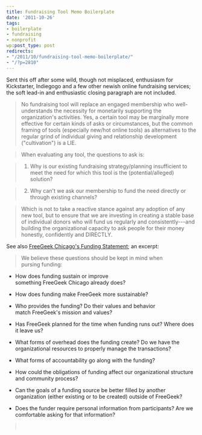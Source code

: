 ```yaml
---
title: Fundraising Tool Memo Boilerplate
date: '2011-10-26'
tags:
- boilerplate
- fundraising
- nonprofit
wp:post_type: post
redirects:
- "/2011/10/fundraising-tool-memo-boilerplate/"
- "/?p=2810"
---
```


Sent this off after some wild, though not misplaced, enthusiasm for Kickstarter, Indiegogo and a few other newish online fundraising services; the soft lead-in and enthusiastic closing paragraph are not included.

> No fundraising tool will replace an engaged membership who well-understands the necessity for monetarily supporting the organization's activities. Yes, a certain tool may be marginally more effective for certain kinds of asks or circumstances, but the common framing of tools (especially new/hot online tools) as alternatives to the regular grind of individual giving and relationship development ("cultivation") is a LIE.

>

> When evaluating any tool, the questions to ask is:

>

> 1. Why is our existing fundraising strategy/planning insufficient to meet the need for which this tool is the (potential/alleged) solution?

>

> 2. Why can't we ask our membership to fund the need directly or through existing channels?

>

> Which is not to take a reactive stance against any adoption of any new tool, but to ensure that we are investing in creating a stable base of individual donors who will fund us regularly and consistently---and building the organizational capacity to ask people for their money honestly, confidently and DIRECTLY.

See also [FreeGeek Chicago's Funding Statement](http://wiki.freegeekchicago.org/wiki/Community/FundingStatement); an excerpt:

> We believe these questions should be kept in mind when pursing funding:

>

>

- How does funding sustain or improve something FreeGeek Chicago already does?

>

- How does funding make FreeGeek more sustainable?

>

- Who provides the funding? Do their values and behavior match FreeGeek's mission and values?

>

- Has FreeGeek planned for the time when funding runs out? Where does it leave us?

>

- What forms of overhead does the funding create? Do we have the organizational resources to properly manage the transactions?

>

- What forms of accountability go along with the funding?

>

- How could the obligations of funding affect our organizational structure and community process?

>

- Can the goals of a funding source be better filled by another organization (either existing or to be created) outside of FreeGeek?

>

- Does the funder require personal information from participants? Are we comfortable asking for that information?

>

>  
